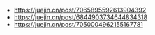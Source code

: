 - https://juejin.cn/post/7065895592613904392
- https://juejin.cn/post/6844903734644834318
- https://juejin.cn/post/7050004962155167781